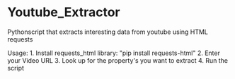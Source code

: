 # Youtube_Extractor
Pythonscript that extracts interesting data from youtube using HTML requests

Usage:
    1. Install requests_html library: "pip install requests-html"
    2. Enter your Video URL
    3. Look up for the property's you want to extract
    4. Run the script
